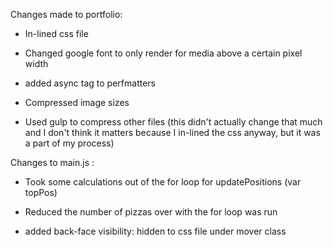 Changes made to portfolio:

 - In-lined css file

 - Changed google font to only render for media above a certain pixel width

 - added async tag to perfmatters

 - Compressed image sizes

 - Used gulp to compress other files (this didn't actually change that much and I don't think it matters because I in-lined the css anyway, but it was a part of my process)

 Changes to main.js :

 - Took some calculations out of the for loop for updatePositions (var topPos)

 - Reduced the number of pizzas over with the for loop was run

 - added back-face visibility: hidden to css file under mover class